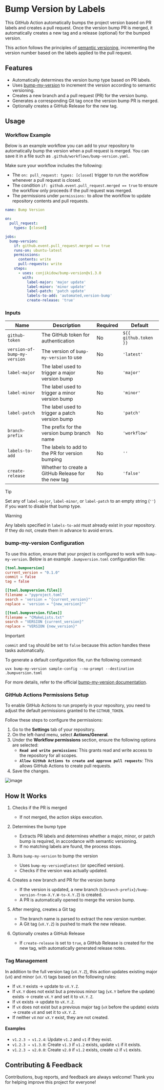 # Bump Version by Labels

This GitHub Action automatically bumps the project version based on PR labels and creates a pull request.
Once the version bump PR is merged, it automatically creates a new tag and a release (optional) for the bumped version.

This action follows the principles of [semantic versioning](https://semver.org), incrementing the version number based on the labels applied to the pull request.

## Features

- Automatically determines the version bump type based on PR labels.
- Uses [bump-my-version](https://github.com/callowayproject/bump-my-version) to increment the version according to semantic versioning.
- Creates a new branch and a pull request (PR) for the version bump.
- Generates a corresponding Git tag once the version bump PR is merged.
- Optionally creates a GitHub Release for the new tag.

## Usage

### Workflow Example

Below is an example workflow you can add to your repository to automatically bump the version when a pull request is merged.
You can save it in a file such as `.github/workflows/bump-version.yaml`.

Make sure your workflow includes the following:

- The `on: pull_request: types: [closed]` trigger to run the workflow whenever a pull request is closed.
- The condition `if: github.event.pull_request.merged == true` to ensure the workflow only proceeds if the pull request was merged.
- The permissions under `permissions:` to allow the workflow to update repository contents and pull requests.

```yaml
name: Bump Version

on:
  pull_request:
    types: [closed]

jobs:
  bump-version:
    if: github.event.pull_request.merged == true
    runs-on: ubuntu-latest
    permissions:
      contents: write
      pull-requests: write
    steps:
      - uses: conjikidow/bump-version@v1.3.0
        with:
          label-major: 'major update'
          label-minor: 'minor update'
          label-patch: 'patch update'
          labels-to-add: 'automated,version-bump'
          create-release: 'true'
```

### Inputs

| Name                         | Description                                        | Required | Default               |
|------------------------------|----------------------------------------------------|----------|-----------------------|
| `github-token`               | The GitHub token for authentication                | No       | `${{ github.token }}` |
| `version-of-bump-my-version` | The version of `bump-my-version` to use            | No       | `'latest'`            |
| `label-major`                | The label used to trigger a major version bump     | No       | `'major'`             |
| `label-minor`                | The label used to trigger a minor version bump     | No       | `'minor'`             |
| `label-patch`                | The label used to trigger a patch version bump     | No       | `'patch'`             |
| `branch-prefix`              | The prefix for the version bump branch name        | No       | `'workflow'`          |
| `labels-to-add`              | The labels to add to the PR for version bumping    | No       | `''`                  |
| `create-release`             | Whether to create a GitHub Release for the new tag | No       | `'false'`             |

> [!TIP]
> Set any of `label-major`, `label-minor`, or `label-patch` to an empty string (`''`) if you want to disable that bump type.

> [!WARNING]
> Any labels specified in `labels-to-add` must already exist in your repository. If they do not, create them in advance to avoid errors.

### bump-my-version Configuration

To use this action, ensure that your project is configured to work with `bump-my-version`.
Below is an example `.bumpversion.toml` configuration file:

```toml
[tool.bumpversion]
current_version = "0.1.0"
commit = false
tag = false

[[tool.bumpversion.files]]
filename = "pyproject.toml"
search = 'version = "{current_version}"'
replace = 'version = "{new_version}"'

[[tool.bumpversion.files]]
filename = "CMakeLists.txt"
search = "VERSION {current_version}"
replace = "VERSION {new_version}"
```

> [!IMPORTANT]
> `commit` and `tag` should be set to `false` because this action handles these tasks automatically.

To generate a default configuration file, run the following command:

```console
uvx bump-my-version sample-config --no-prompt --destination .bumpversion.toml
```

For more details, refer to the official [bump-my-version documentation](https://callowayproject.github.io/bump-my-version/reference/configuration).

### GitHub Actions Permissions Setup

To enable GitHub Actions to run properly in your repository, you need to adjust the default permissions granted to the `GITHUB_TOKEN`.

Follow these steps to configure the permissions:

1. Go to the **Settings** tab of your repository.
2. On the left-hand menu, select **Actions/General**.
3. Under the **Workflow permissions** section, ensure the following options are selected:
   - **`Read and write permissions`**: This grants read and write access to the repository for all scopes.
   - **`Allow GitHub Actions to create and approve pull requests`**: This allows GitHub Actions to create pull requests.
4. Save the changes.

![image](https://github.com/user-attachments/assets/da55e896-e087-486e-aadc-7fc1283dc652)

## How It Works

1. Checks if the PR is merged
   - If not merged, the action skips execution.

2. Determines the bump type
   - Extracts PR labels and determines whether a major, minor, or patch bump is required, in accordance with semantic versioning.
   - If no matching labels are found, the process stops.

3. Runs `bump-my-version` to bump the version
   - Uses `bump-my-version@latest` (or specified version).
   - Checks if the version was actually updated.

4. Creates a new branch and PR for the version bump
   - If the version is updated, a new branch (`${branch-prefix}/bump-version-from-X.Y.W-to-X.Y.Z`) is created.
   - A PR is automatically opened to merge the version bump.

5. After merging, creates a Git tag
   - The branch name is parsed to extract the new version number.
   - A Git tag (`vX.Y.Z`) is pushed to mark the new release.

6. Optionally creates a GitHub Release
   - If `create-release` is set to `true`, a GitHub Release is created for the new tag, with automatically generated release notes.

### Tag Management

In addition to the full version tag (`vX.Y.Z`), this action updates existing major (`vX`) and minor (`vX.Y`) tags based on the following rules:

- If `vX.Y` exists → update to `vX.Y.Z`.
- If `vX.Y` does not exist but a previous minor tag (`vX.Y` before the update) exists → create `vX.Y` and set it to `vX.Y.Z`.
- If `vX` exists → update to `vX.Y.Z`.
- If `vX` does not exist but a previous major tag (`vX` before the update) exists → create `vX` and set it to `vX.Y.Z`.
- If neither `vX` nor `vX.Y` exist, they are not created.

#### Examples

- `v1.2.3 → v1.2.4`: Update `v1.2` and `v1` if they exist.
- `v1.2.3 → v1.3.0`: Create `v1.3` if `v1.2` exists, update `v1` if it exists.
- `v1.2.3 → v2.0.0`: Create `v2.0` if `v1.2` exists, create `v2` if `v1` exists.

## Contributing & Feedback

Contributions, bug reports, and feedback are always welcome!
Thank you for helping improve this project for everyone!
